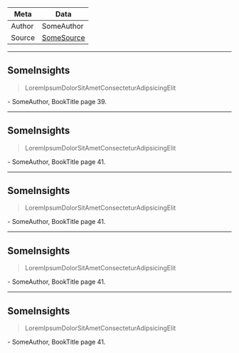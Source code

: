 | Meta   | Data                                                                     |
| ------ | ------------------------------------------------------------------------ |
| Author | SomeAuthor                                                             | 
| Source | [SomeSource](https://alexandbooks.com/archive/2017/3/11/lessons-from-ego-is-the-enemy) |
***

SomeInsights
---
> LoremIpsumDolorSitAmetConsecteturAdipsicingElit

\- SomeAuthor, BookTitle page 39.

---
SomeInsights
---
> LoremIpsumDolorSitAmetConsecteturAdipsicingElit

\- SomeAuthor, BookTitle page 41.

---
SomeInsights
---
> LoremIpsumDolorSitAmetConsecteturAdipsicingElit

\- SomeAuthor, BookTitle page 41.

---
SomeInsights
---
> LoremIpsumDolorSitAmetConsecteturAdipsicingElit

\- SomeAuthor, BookTitle page 41.

---
SomeInsights
---
> LoremIpsumDolorSitAmetConsecteturAdipsicingElit

\- SomeAuthor, BookTitle page 41.
